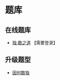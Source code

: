 # 题库

## 在线题库
- [独·数之道](http://www.sudokufans.org.cn/lx/game.index.php?type=hb2) 【需要登录】

## 升级题型
- [因何数独](单标类/因何数独.md)
